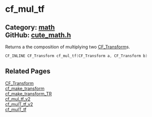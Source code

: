 [](../header.md ':include')

# cf_mul_tf

Category: [math](/api_reference?id=math)  
GitHub: [cute_math.h](https://github.com/RandyGaul/cute_framework/blob/master/include/cute_math.h)  
---

Returns a the composition of multiplying two [CF_Transform](/math/cf_transform.md)s.

```cpp
CF_INLINE CF_Transform cf_mul_tf(CF_Transform a, CF_Transform b)
```

## Related Pages

[CF_Transform](/math/cf_transform.md)  
[cf_make_transform](/math/cf_make_transform.md)  
[cf_make_transform_TR](/math/cf_make_transform_tr.md)  
[cf_mul_tf_v2](/math/cf_mul_tf_v2.md)  
[cf_mulT_tf_v2](/math/cf_mult_tf_v2.md)  
[cf_mulT_tf](/math/cf_mult_tf.md)  
